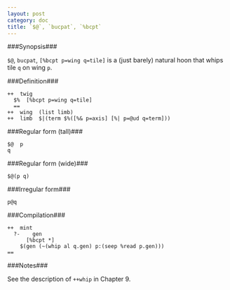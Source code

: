 ```yaml
---
layout: post
category: doc
title: `$@`, `bucpat`, `%bcpt`
---
```


###Synopsis###

`$@`, `bucpat`, `[%bcpt p=wing q=tile]` is a (just barely) natural 
hoon that whips tile `q` on wing `p`.

###Definition###

    ++  twig  
      $%  [%bcpt p=wing q=tile]
      ==
    ++  wing  (list limb)
    ++  limb  $|(term $%([%& p=axis] [%| p=@ud q=term]))

###Regular form (tall)###

    $@  p
    q

###Regular form (wide)###

    $@(p q)

###Irregular form###

    p@q

###Compilation###
 
    ++  mint
      ?-    gen
          [%bcpt *]  
        $(gen (~(whip al q.gen) p:(seep %read p.gen)))
    ==

###Notes###

See the description of `++whip` in Chapter 9.
